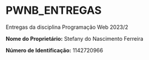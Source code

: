 # PWNB_ENTREGAS

Entregas da disciplina Programação Web 2023/2

**Nome do Proprietário:** Stefany do Nascimento Ferreira

**Número de Identificação:** 1142720966
